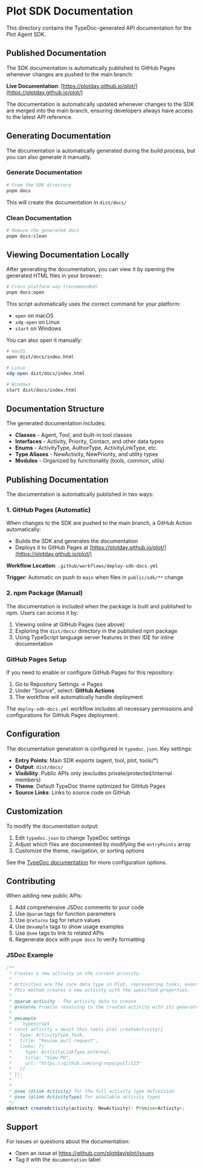 # Plot SDK Documentation

This directory contains the TypeDoc-generated API documentation for the Plot Agent SDK.

## Published Documentation

The SDK documentation is automatically published to GitHub Pages whenever changes are pushed to the main branch:

**Live Documentation**: [https://plotday.github.io/plot/](https://plotday.github.io/plot/)

The documentation is automatically updated whenever changes to the SDK are merged into the main branch, ensuring developers always have access to the latest API reference.

## Generating Documentation

The documentation is automatically generated during the build process, but you can also generate it manually.

### Generate Documentation

```bash
# From the SDK directory
pnpm docs
```

This will create the documentation in `dist/docs/`

### Clean Documentation

```bash
# Remove the generated docs
pnpm docs:clean
```

## Viewing Documentation Locally

After generating the documentation, you can view it by opening the generated HTML files in your browser:

```bash
# Cross-platform way (recommended)
pnpm docs:open
```

This script automatically uses the correct command for your platform:
- `open` on macOS
- `xdg-open` on Linux
- `start` on Windows

You can also open it manually:

```bash
# macOS
open dist/docs/index.html

# Linux
xdg-open dist/docs/index.html

# Windows
start dist/docs/index.html
```

## Documentation Structure

The generated documentation includes:

- **Classes** - Agent, Tool, and built-in tool classes
- **Interfaces** - Activity, Priority, Contact, and other data types
- **Enums** - ActivityType, AuthorType, ActivityLinkType, etc.
- **Type Aliases** - NewActivity, NewPriority, and utility types
- **Modules** - Organized by functionality (tools, common, utils)

## Publishing Documentation

The documentation is automatically published in two ways:

### 1. GitHub Pages (Automatic)

When changes to the SDK are pushed to the main branch, a GitHub Action automatically:
- Builds the SDK and generates the documentation
- Deploys it to GitHub Pages at [https://plotday.github.io/plot/](https://plotday.github.io/plot/)

**Workflow Location**: `.github/workflows/deploy-sdk-docs.yml`

**Trigger**: Automatic on push to `main` when files in `public/sdk/**` change

### 2. npm Package (Manual)

The documentation is included when the package is built and published to npm. Users can access it by:

1. Viewing online at GitHub Pages (see above)
2. Exploring the `dist/docs/` directory in the published npm package
3. Using TypeScript language server features in their IDE for inline documentation

### GitHub Pages Setup

If you need to enable or configure GitHub Pages for this repository:

1. Go to Repository Settings → Pages
2. Under "Source", select: **GitHub Actions**
3. The workflow will automatically handle deployment

The `deploy-sdk-docs.yml` workflow includes all necessary permissions and configurations for GitHub Pages deployment.

## Configuration

The documentation generation is configured in `typedoc.json`. Key settings:

- **Entry Points**: Main SDK exports (agent, tool, plot, tools/*)
- **Output**: `dist/docs/`
- **Visibility**: Public APIs only (excludes private/protected/internal members)
- **Theme**: Default TypeDoc theme optimized for GitHub Pages
- **Source Links**: Links to source code on GitHub

## Customization

To modify the documentation output:

1. Edit `typedoc.json` to change TypeDoc settings
2. Adjust which files are documented by modifying the `entryPoints` array
3. Customize the theme, navigation, or sorting options

See the [TypeDoc documentation](https://typedoc.org/) for more configuration options.

## Contributing

When adding new public APIs:

1. Add comprehensive JSDoc comments to your code
2. Use `@param` tags for function parameters
3. Use `@returns` tag for return values
4. Use `@example` tags to show usage examples
5. Use `@see` tags to link to related APIs
6. Regenerate docs with `pnpm docs` to verify formatting

### JSDoc Example

```typescript
/**
 * Creates a new activity in the current priority.
 *
 * Activities are the core data type in Plot, representing tasks, events, and notes.
 * This method creates a new activity with the specified properties.
 *
 * @param activity - The activity data to create
 * @returns Promise resolving to the created activity with its generated ID
 *
 * @example
 * ```typescript
 * const activity = await this.tools.plot.createActivity({
 *   type: ActivityType.Task,
 *   title: "Review pull request",
 *   links: [{
 *     type: ActivityLinkType.external,
 *     title: "View PR",
 *     url: "https://github.com/org/repo/pull/123"
 *   }]
 * });
 * ```
 *
 * @see {@link Activity} for the full activity type definition
 * @see {@link ActivityType} for available activity types
 */
abstract createActivity(activity: NewActivity): Promise<Activity>;
```

## Support

For issues or questions about the documentation:

- Open an issue at https://github.com/plotday/plot/issues
- Tag it with the `documentation` label
